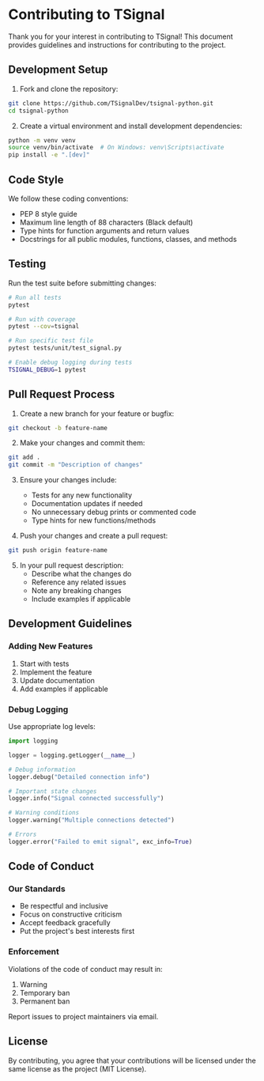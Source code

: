 # Contributing to TSignal

Thank you for your interest in contributing to TSignal! This document provides guidelines and instructions for contributing to the project.

## Development Setup

1. Fork and clone the repository:
```bash
git clone https://github.com/TSignalDev/tsignal-python.git
cd tsignal-python
```

2. Create a virtual environment and install development dependencies:
```bash
python -m venv venv
source venv/bin/activate  # On Windows: venv\Scripts\activate
pip install -e ".[dev]"
```

## Code Style

We follow these coding conventions:
- PEP 8 style guide
- Maximum line length of 88 characters (Black default)
- Type hints for function arguments and return values
- Docstrings for all public modules, functions, classes, and methods

## Testing

Run the test suite before submitting changes:
```bash
# Run all tests
pytest

# Run with coverage
pytest --cov=tsignal

# Run specific test file
pytest tests/unit/test_signal.py

# Enable debug logging during tests
TSIGNAL_DEBUG=1 pytest
```

## Pull Request Process

1. Create a new branch for your feature or bugfix:
```bash
git checkout -b feature-name
```

2. Make your changes and commit them:
```bash
git add .
git commit -m "Description of changes"
```

3. Ensure your changes include:
   - Tests for any new functionality
   - Documentation updates if needed
   - No unnecessary debug prints or commented code
   - Type hints for new functions/methods

4. Push your changes and create a pull request:
```bash
git push origin feature-name
```

5. In your pull request description:
   - Describe what the changes do
   - Reference any related issues
   - Note any breaking changes
   - Include examples if applicable

## Development Guidelines

### Adding New Features

1. Start with tests
2. Implement the feature
3. Update documentation
4. Add examples if applicable

### Debug Logging

Use appropriate log levels:
```python
import logging

logger = logging.getLogger(__name__)

# Debug information
logger.debug("Detailed connection info")

# Important state changes
logger.info("Signal connected successfully")

# Warning conditions
logger.warning("Multiple connections detected")

# Errors
logger.error("Failed to emit signal", exc_info=True)
```

## Code of Conduct

### Our Standards

- Be respectful and inclusive
- Focus on constructive criticism
- Accept feedback gracefully
- Put the project's best interests first

### Enforcement

Violations of the code of conduct may result in:
1. Warning
2. Temporary ban
3. Permanent ban

Report issues to project maintainers via email.

## License

By contributing, you agree that your contributions will be licensed under the same license as the project (MIT License).
